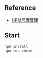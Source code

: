 ## Reference

- [NPM代理管理](https://blog.csdn.net/s398511733/article/details/123820465?utm_medium=distribute.pc_aggpage_search_result.none-task-blog-2~aggregatepage~first_rank_ecpm_v1~rank_v31_ecpm-1-123820465-null-null.pc_agg_new_rank&utm_term=npm%E4%BB%A3%E7%90%86%E5%88%A0%E9%99%A4&spm=1000.2123.3001.4430)



## Start

```
npm install
npm run serve
```

